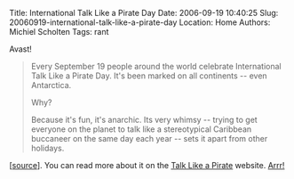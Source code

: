 Title: International Talk Like a Pirate Day
Date: 2006-09-19 10:40:25
Slug: 20060919-international-talk-like-a-pirate-day
Location: Home
Authors: Michiel Scholten
Tags: rant

<p>Avast!</p>
<blockquote><p class="quote">Every September 19 people around the world celebrate International Talk Like a Pirate Day. It's been marked on all continents -- even Antarctica.</p>
<p class="quote">Why?</p>
<p class="quote">Because it's fun, it's anarchic. Its very whimsy -- trying to get everyone on the planet to talk like a stereotypical Caribbean buccaneer on the same day each year -- sets it apart from other holidays.</p></blockquote>

<p>[<a href="http://wordsmith.org/words/buccaneer.html">source</a>]. You can read more about it on the <a href="http://www.talklikeapirate.com/">Talk Like a Pirate</a> website. <a href="http://www.talklikeapirate.com/howto.html">Arrr!</a></p>